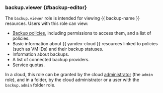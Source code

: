 ### backup.viewer {#backup-editor}

The `backup.viewer` role is intended for viewing {{ backup-name }} resources. Users with this role can view:

* [Backup policies](../backup/concepts/policy.md), including permissions to access them, and a list of policies.
* Basic information about {{ yandex-cloud }} resources linked to policies (such as VM IDs) and their backup statuses.
* Information about backups.
* A list of connected backup providers.
* Service quotas.

In a cloud, this role can be granted by the cloud [administrator](#admin) (the `admin` role), and in a folder, by the cloud administrator or a user with the `backup.admin` folder role.